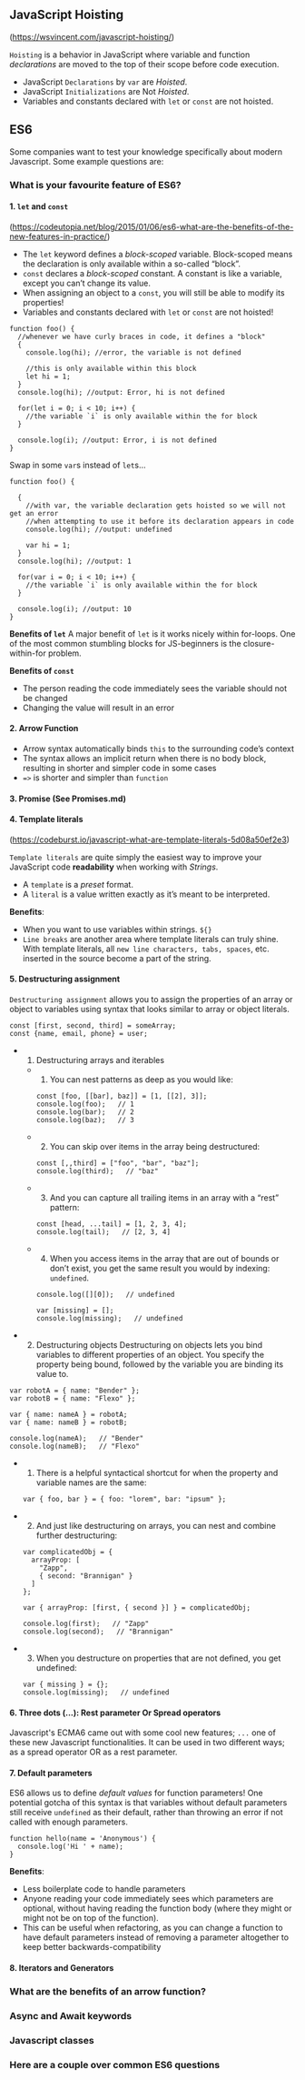## JavaScript Hoisting
(https://wsvincent.com/javascript-hoisting/)

`Hoisting` is a behavior in JavaScript where variable and function _declarations_ are moved to the top of their scope before code execution. 
* JavaScript `Declarations` by `var` are _Hoisted_.
* JavaScript `Initializations` are Not _Hoisted_.
* Variables and constants declared with `let` or `const` are not hoisted.


## ES6
Some companies want to test your knowledge specifically about modern Javascript. Some example questions are:
### What is your favourite feature of ES6?

#### 1. `let` and `const`
(https://codeutopia.net/blog/2015/01/06/es6-what-are-the-benefits-of-the-new-features-in-practice/)

* The `let` keyword defines a _block-scoped_ variable. Block-scoped means the declaration is only available within a so-called “block”.
* `const` declares a _block-scoped_ constant. A constant is like a variable, except you can’t change its value.
*  When assigning an object to a `const`, you will still be able to modify its properties!
* Variables and constants declared with `let` or `const` are not hoisted!

```
function foo() {
  //whenever we have curly braces in code, it defines a "block"
  {
    console.log(hi); //error, the variable is not defined
 
    //this is only available within this block
    let hi = 1;
  }
  console.log(hi); //output: Error, hi is not defined
 
  for(let i = 0; i < 10; i++) {
    //the variable `i` is only available within the for block
  }
 
  console.log(i); //output: Error, i is not defined
}
```
Swap in some `var`s instead of `let`s…
```
function foo() {
 
  {
    //with var, the variable declaration gets hoisted so we will not get an error
    //when attempting to use it before its declaration appears in code
    console.log(hi); //output: undefined
 
    var hi = 1;
  }
  console.log(hi); //output: 1
 
  for(var i = 0; i < 10; i++) {
    //the variable `i` is only available within the for block
  }
 
  console.log(i); //output: 10
}
```

**Benefits of `let`**
A major benefit of `let` is it works nicely within for-loops. One of the most common stumbling blocks for JS-beginners is the closure-within-for problem.

**Benefits of `const`**
* The person reading the code immediately sees the variable should not be changed
* Changing the value will result in an error

#### 2. Arrow Function
* Arrow syntax automatically binds `this` to the surrounding code’s context
* The syntax allows an implicit return when there is no body block, resulting in shorter and simpler code in some cases
* `=>` is shorter and simpler than `function`

#### 3. Promise (See Promises.md)
#### 4. Template literals
(https://codeburst.io/javascript-what-are-template-literals-5d08a50ef2e3)

`Template literals` are quite simply the easiest way to improve your JavaScript code **readability** when working with _Strings_.
* A `template` is a _preset_ format.
* A `literal` is a value written exactly as it’s meant to be interpreted.

**Benefits**:
* When you want to use variables within strings. `${}`
* `Line breaks` are another area where template literals can truly shine. With template literals, all `new line characters, tabs, spaces`, etc. inserted in the source become a part of the string.

#### 5. Destructuring assignment
`Destructuring assignment` allows you to assign the properties of an array or object to variables using syntax that looks similar to array or object literals.

```
const [first, second, third] = someArray;
const {name, email, phone} = user;
```
* 1. Destructuring arrays and iterables
  * 1. You can nest patterns as deep as you would like:
    ```
    const [foo, [[bar], baz]] = [1, [[2], 3]];
    console.log(foo);   // 1
    console.log(bar);   // 2
    console.log(baz);   // 3
    ```
  * 2. You can skip over items in the array being destructured:
    ```
    const [,,third] = ["foo", "bar", "baz"];
    console.log(third);   // "baz"
    ```
  * 3. And you can capture all trailing items in an array with a “rest” pattern:
    ```
    const [head, ...tail] = [1, 2, 3, 4];
    console.log(tail);   // [2, 3, 4]
    ```
  * 4. When you access items in the array that are out of bounds or don’t exist, you get the same result you would by indexing: `undefined`.
    ```
    console.log([][0]);   // undefined
    
    var [missing] = [];
    console.log(missing);   // undefined
    ```
* 2. Destructuring objects
Destructuring on objects lets you bind variables to different properties of an object. You specify the property being bound, followed by the variable you are binding its value to.
```
var robotA = { name: "Bender" };
var robotB = { name: "Flexo" };

var { name: nameA } = robotA;
var { name: nameB } = robotB;

console.log(nameA);   // "Bender"
console.log(nameB);   // "Flexo"
```
  * 1. There is a helpful syntactical shortcut for when the property and variable names are the same:
    ```
    var { foo, bar } = { foo: "lorem", bar: "ipsum" };
    ```
  * 2. And just like destructuring on arrays, you can nest and combine further destructuring:
    ```
    var complicatedObj = {
      arrayProp: [
        "Zapp",
        { second: "Brannigan" }
      ]
    };

    var { arrayProp: [first, { second }] } = complicatedObj;

    console.log(first);   // "Zapp"
    console.log(second);   // "Brannigan"
    ```
  * 3. When you destructure on properties that are not defined, you get undefined:
    ```
    var { missing } = {};
    console.log(missing);   // undefined
    ```
    
#### 6. Three dots (...): Rest parameter Or Spread operators
Javascript's ECMA6 came out with some cool new features; `...` one of these new Javascript functionalities. It can be used in two different ways; as a spread operator OR as a rest parameter.




#### 7. Default parameters
ES6 allows us to define _default values_ for function parameters! One potential gotcha of this syntax is that variables without default parameters still receive `undefined` as their default, rather than throwing an error if not called with enough parameters. 
```
function hello(name = 'Anonymous') {
  console.log('Hi ' + name);
}
```
**Benefits**:
* Less boilerplate code to handle parameters
* Anyone reading your code immediately sees which parameters are optional, without having reading the function body (where they might or might not be on top of the function).
* This can be useful when refactoring, as you can change a function to have default parameters instead of removing a parameter altogether to keep better backwards-compatibility

#### 8. Iterators and Generators


### What are the benefits of an arrow function?
### Async and Await keywords
### Javascript classes
### Here are a couple over common ES6 questions

